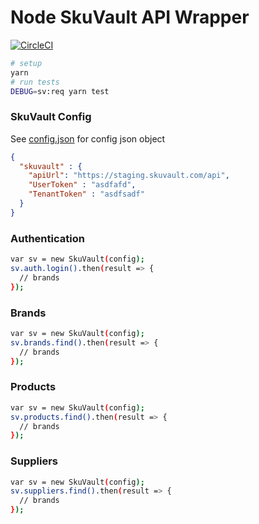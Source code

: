 # Node SkuVault API Wrapper

[![CircleCI](https://circleci.com/gh/greenchef/node-skuvault/tree/master.svg?style=svg&circle-token=aaa354d7e3ed01f870f994fac8c038a6ca015229)](https://circleci.com/gh/greenchef/node-skuvault/tree/master)

```sh
# setup
yarn
# run tests
DEBUG=sv:req yarn test
```

### SkuVault Config

See [config.json](config.json) for config json object

```json
{
  "skuvault" : {
    "apiUrl": "https://staging.skuvault.com/api",
    "UserToken" : "asdfafd",
    "TenantToken" : "asdfsadf"
  }
}
```

### Authentication

```sh
var sv = new SkuVault(config);
sv.auth.login().then(result => {
  // brands
});
```

### Brands

```sh
var sv = new SkuVault(config);
sv.brands.find().then(result => {
  // brands
});
```

### Products

```sh
var sv = new SkuVault(config);
sv.products.find().then(result => {
  // brands
});
```

### Suppliers

```sh
var sv = new SkuVault(config);
sv.suppliers.find().then(result => {
  // brands
});
```
